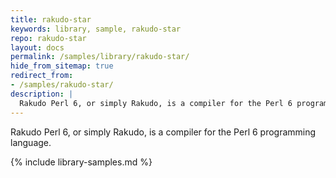 ```yaml
---
title: rakudo-star
keywords: library, sample, rakudo-star
repo: rakudo-star
layout: docs
permalink: /samples/library/rakudo-star/
hide_from_sitemap: true
redirect_from:
- /samples/rakudo-star/
description: |
  Rakudo Perl 6, or simply Rakudo, is a compiler for the Perl 6 programming language.
---
```


Rakudo Perl 6, or simply Rakudo, is a compiler for the Perl 6 programming language.


{% include library-samples.md %}
